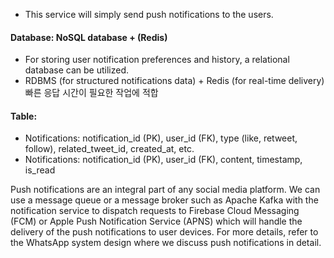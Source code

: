 - This service will simply send push notifications to the users.

#### Database: NoSQL database + (Redis)
- For storing user notification preferences and history, a relational database can be utilized.
- RDBMS (for structured notifications data) + Redis (for real-time delivery)
        빠른 응답 시간이 필요한 작업에 적합


#### Table:
- Notifications: notification_id (PK), user_id (FK), type (like, retweet, follow), related_tweet_id, created_at, etc.
- Notifications: notification_id (PK), user_id (FK), content, timestamp, is_read


Push notifications are an integral part of any social media platform. We can use a message queue or a message broker such as Apache Kafka with the notification service to dispatch requests to Firebase Cloud Messaging (FCM) or Apple Push Notification Service (APNS) which will handle the delivery of the push notifications to user devices.
For more details, refer to the WhatsApp system design where we discuss push notifications in detail.
